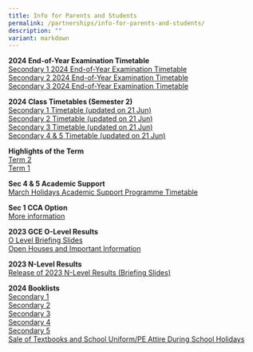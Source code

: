 ```yaml
---
title: Info for Parents and Students
permalink: /partnerships/info-for-parents-and-students/
description: ""
variant: markdown
---
```

**2024 End-of-Year Examination Timetable**<br>
[Secondary 1 2024 End-of-Year Examination Timetable](/files/Info%20for%20Parents%20Stakeholders/Sec_1_2024_EYE_Timetable.pdf)<br>
[Secondary 2 2024 End-of-Year Examination Timetable](/files/Info%20for%20Parents%20Stakeholders/Sec_2_2024_EYE_Timetable.pdf)<br>
[Secondary 3 2024 End-of-Year Examination Timetable](/files/Info%20for%20Parents%20Stakeholders/Sec_3_2024_EYE_Timetable.pdf)

**2024 Class Timetables (Semester 2)**<br>
[Secondary 1 Timetable (updated on 21 Jun)](/files/Secondary_1_Timetable__updated_on_21_Jun_.pdf)<br>
[Secondary 2 Timetable (updated on 21 Jun)](/files/Secondary_2_Timetable__updated_on_21_Jun_.pdf)<br>
[Secondary 3 Timetable (updated on 21 Jun)](/files/Secondary_3_Timetable__updated_on_21_Jun_.pdf)<br>
[Secondary 4 &amp; 5 Timetable (updated on 21 Jun)](/files/Secondary_4___5_Timetable__updated_on_21_Jun_.pdf)

**Highlights of the Term**<br>
[Term 2](/files/Term2_Highlights.pdf)<br>
[Term 1](/files/2024_Term_1_Parent_Letter_Annex.pdf)<br>

**Sec 4 &amp; 5 Academic Support**<br>
[March Holidays Academic Support Programme Timetable](/files/March_Holidays_Academic_Support_Programme.pdf)

**Sec 1 CCA Option**<br>
[More information](/for-parents-and-stakeholders/cca-option/)

**2023 GCE O-Level Results**<br>
[O Level Briefing Slides](/files/2023_O_Level_Briefing_Slides.pdf)<br>
[Open Houses and Important Information](/files/2023_O_Level_Information_on_Open_Houses.pdf)

**2023 N-Level Results**<br>
[Release of 2023 N-Level Results (Briefing Slides)](/files/2023_N_Level_Briefing_Slides.pdf)

**2024 Booklists**<br>
[Secondary 1](/files/S1_BOOKLIST__2024__pdf.pdf)<br>
[Secondary 2](/files/Info%20for%20Parents%20Stakeholders/2024%20Booklists/s2%20bv%20booklist%20%20(2024).pdf)<br>
[Secondary 3](/files/Info%20for%20Parents%20Stakeholders/2024%20Booklists/s3%20bv%20booklist%20(2024).pdf)<br>
[Secondary 4](/files/Info%20for%20Parents%20Stakeholders/2024%20Booklists/s4%20bv%20booklist%20(2024).pdf)<br>
[Secondary 5](/files/Info%20for%20Parents%20Stakeholders/2024%20Booklists/s5%20bv%20booklist%20(2024).pdf)<br>
[Sale of Textbooks and School Uniform/PE Attire During School Holidays](/files/Info%20for%20Parents%20Stakeholders/2024%20Booklists/Sale_of_Textbooks_and_School_Uniform.pdf)